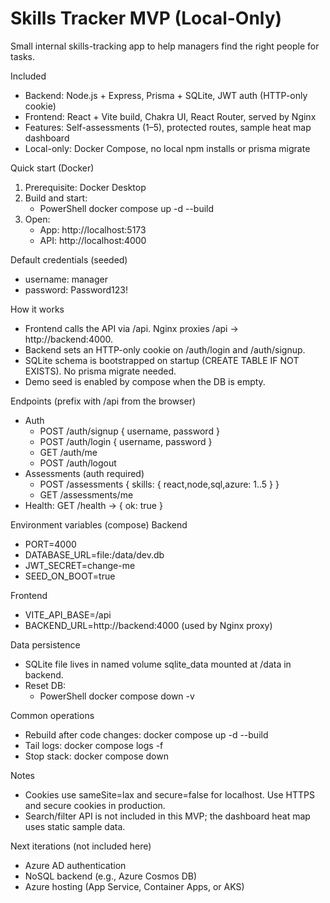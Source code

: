 # Skills Tracker MVP (Local-Only)

Small internal skills-tracking app to help managers find the right people for tasks.

Included
- Backend: Node.js + Express, Prisma + SQLite, JWT auth (HTTP-only cookie)
- Frontend: React + Vite build, Chakra UI, React Router, served by Nginx
- Features: Self-assessments (1–5), protected routes, sample heat map dashboard
- Local-only: Docker Compose, no local npm installs or prisma migrate

Quick start (Docker)
1) Prerequisite: Docker Desktop
2) Build and start:
   - PowerShell
     docker compose up -d --build
3) Open:
   - App:  http://localhost:5173
   - API:  http://localhost:4000

Default credentials (seeded)
- username: manager
- password: Password123!

How it works
- Frontend calls the API via /api. Nginx proxies /api -> http://backend:4000.
- Backend sets an HTTP-only cookie on /auth/login and /auth/signup.
- SQLite schema is bootstrapped on startup (CREATE TABLE IF NOT EXISTS). No prisma migrate needed.
- Demo seed is enabled by compose when the DB is empty.

Endpoints (prefix with /api from the browser)
- Auth
  - POST /auth/signup { username, password }
  - POST /auth/login  { username, password }
  - GET  /auth/me
  - POST /auth/logout
- Assessments (auth required)
  - POST /assessments { skills: { react,node,sql,azure: 1..5 } }
  - GET  /assessments/me
- Health: GET /health -> { ok: true }

Environment variables (compose)
Backend
- PORT=4000
- DATABASE_URL=file:/data/dev.db
- JWT_SECRET=change-me
- SEED_ON_BOOT=true

Frontend
- VITE_API_BASE=/api
- BACKEND_URL=http://backend:4000 (used by Nginx proxy)

Data persistence
- SQLite file lives in named volume sqlite_data mounted at /data in backend.
- Reset DB:
  - PowerShell
    docker compose down -v

Common operations
- Rebuild after code changes:
  docker compose up -d --build
- Tail logs:
  docker compose logs -f
- Stop stack:
  docker compose down

Notes
- Cookies use sameSite=lax and secure=false for localhost. Use HTTPS and secure cookies in production.
- Search/filter API is not included in this MVP; the dashboard heat map uses static sample data.

Next iterations (not included here)
- Azure AD authentication
- NoSQL backend (e.g., Azure Cosmos DB)
- Azure hosting (App Service, Container Apps, or AKS)